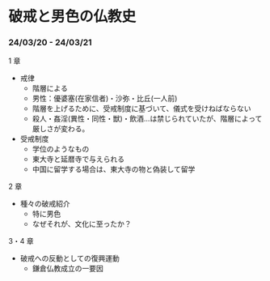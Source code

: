 # 破戒と男色の仏教史

### 24/03/20 - 24/03/21

1 章

- 戒律
  - 階層による
  - 男性：優婆塞(在家信者)・沙弥・比丘(一人前)
  - 階層を上げるために、受戒制度に基づいて、儀式を受けねばならない
  - 殺人・姦淫(異性・同性・獣)・飲酒...は禁じられていたが、階層によって厳しさが変わる。
- 受戒制度
  - 学位のようなもの
  - 東大寺と延暦寺で与えられる
  - 中国に留学する場合は、東大寺の物と偽装して留学

2 章

- 種々の破戒紹介
  - 特に男色
  - なぜそれが、文化に至ったか？

3・4 章

- 破戒への反動としての復興運動
  - 鎌倉仏教成立の一要因

